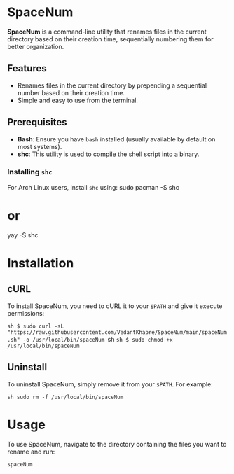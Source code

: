 # SpaceNum

**SpaceNum** is a command-line utility that renames files in the current directory based on their creation time, sequentially numbering them for better organization.

## Features

- Renames files in the current directory by prepending a sequential number based on their creation time.
- Simple and easy to use from the terminal.

## Prerequisites

- **Bash**: Ensure you have `bash` installed (usually available by default on most systems).
- **shc**: This utility is used to compile the shell script into a binary.

### Installing `shc`

For Arch Linux users, install `shc` using:
sudo pacman -S shc
# or
yay -S shc

# Installation

## cURL

To install SpaceNum, you need to cURL it to your `$PATH` and give it execute permissions:

``sh
$ sudo curl -sL "https://raw.githubusercontent.com/VedantKhapre/SpaceNum/main/spaceNum.sh" -o /usr/local/bin/spaceNum
``sh
``sh
$ sudo chmod +x /usr/local/bin/spaceNum
``
## Uninstall

To uninstall SpaceNum, simply remove it from your `$PATH`. For example:

``sh
sudo rm -f /usr/local/bin/spaceNum
``
# Usage

To use SpaceNum, navigate to the directory containing the files you want to rename and run:

```bash
spaceNum

